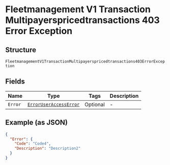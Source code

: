 
# Fleetmanagement V1 Transaction Multipayerspricedtransactions 403 Error Exception

## Structure

`FleetmanagementV1TransactionMultipayerspricedtransactions403ErrorException`

## Fields

| Name | Type | Tags | Description |
|  --- | --- | --- | --- |
| `Error` | [`ErrorUserAccessError`](../../doc/models/error-user-access-error.md) | Optional | - |

## Example (as JSON)

```json
{
  "Error": {
    "Code": "Code4",
    "Description": "Description2"
  }
}
```

